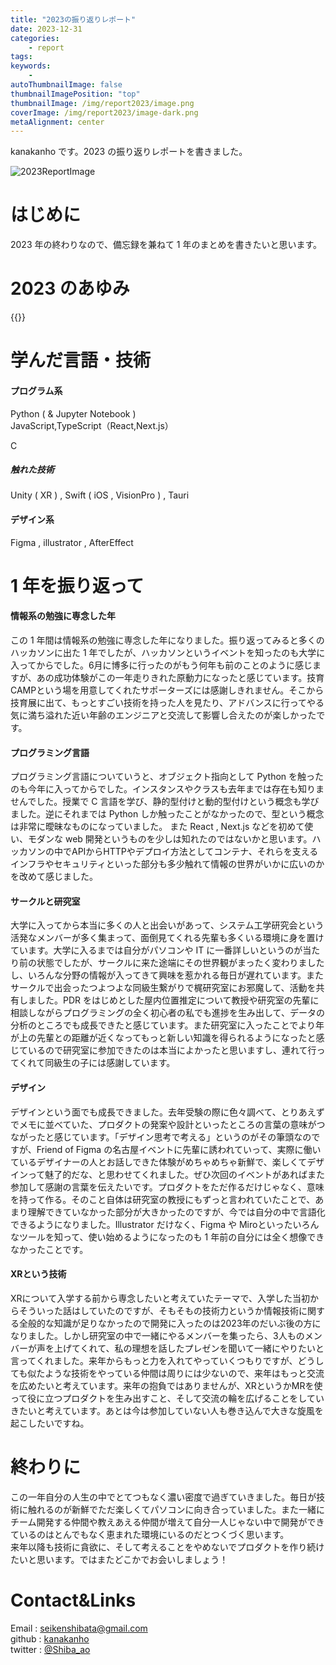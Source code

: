 ```yaml
---
title: "2023の振り返りレポート"
date: 2023-12-31
categories:
    - report
tags:
keywords:
    -
autoThumbnailImage: false
thumbnailImagePosition: "top"
thumbnailImage: /img/report2023/image.png
coverImage: /img/report2023/image-dark.png
metaAlignment: center
---
```


kanakanho です。2023 の振り返りレポートを書きました。

<!--more-->

![2023ReportImage](/img/report2023/image.png)

# はじめに

2023 年の終わりなので、備忘録を兼ねて 1 年のまとめを書きたいと思います。

# 2023 のあゆみ

<!-- | month | description |
| - | - |
| 4月 | 大学入学 |
| | [システム工学研究会（以降シス研）参加](https://www.sysken.net/) |
| 5月 | シス研 1年生 webハッカソン |
| 6月 | [技育CAMPキャラバン福岡 最優秀賞](/posts/geekcamp-0617) |
| | [（チーム「完全に理解した」：プロダクト「かみあぷり」）](/posts/geekcamp-0617) |
| 7月 | [オープンキャンパス](/posts/tgs-oc) |
| | [シス研 バーベキュー](https://www.sysken.net/post/426) |
| 8月 | [技育CAMP vol.7 （チーム「${TEAM_NAME}」：プロダクト「wisdom Tree」）](/posts/geekcamp-0806) |
| | [シス研 OB・OG会](https://www.sysken.net/post/624) |
| 9月 | [技育CAMPアドバンス 企業賞受賞](/posts/geekcamp-advance-0902) |
| | [（チーム「完全に理解した」：プロダクト「かみあぷり」）](/posts/geekcamp-advance-0902) |
| | [（チーム「${TEAM_NAME}」：プロダクト「wisdom Tree」）](/posts/geekcamp-advance-0902) |
| | [技育展 本戦出場  (プロダクト「wisdom Tree」 )](/posts/geekten2023-final) |
| | [シス研 サークル内ハッカソン （プロダクト「Share Link」）](https://github.com/kanakanho/links) |
| | [ポートフォリオサイト作成](/posts/portfolio-2023) |
| | [Tokyo Game Show 「中華の達人」](/posts/tgs-2023) |
| | [Matsuriba vol.1](https://matsuriba-tech.connpass.com/event/295171/) |
| 10月 | [翻訳アプリリリース](/posts/transrate-app-1002) |
| | [シス研 学祭（工科展） ポスター : 1チーム,デモ動画 : 2チーム作成](https://www.sysken.net/post/631) |
| | [シス研 学祭（模擬店） ポスター作成](https://sysken.net/post/623) |
| | [Friend of Figma Nagoya（FoF Nagoya） 第2回イベント](https://friends.figma.com/events/details/figma-nagoya-presents-minnadewaiwaidezainayadezainnixing-wei-noarufang-noken-qin-hui-ming-gu-wu/) |
| 11月 | [技育CAMPキャラバン名古屋 最優秀賞](/posts/geekcamp-1118) |
| | [（チーム「寝坊マスターズ」：プロダクト「簡単行列整理くん」）](/posts/geekcamp-1118) |
| | [Matsuriba vol.2](https://matsuriba-tech.connpass.com/event/300429/) |
| | [第九回技術書同人誌博覧会 「XRってなんだ？」発行](https://www.sysken.net/post/1077) |
| 12月 | [ハッカソン・おかわりLT会!! 「デザイン思考のプロダクト提案」](https://connpass.com/event/303392/) |
| | [技育CAMPアドバンス](/posts/geekcamp-advance-1216) |
| | [（チーム「寝坊マスターズ」：プロダクト「簡単行列整理くん」）](/posts/geekcamp-advance-1216) |
| | [高大連携LT会 登壇「XRってなんだろう」](/posts/meiden-lt) | -->

{{<report2023>}}

# 学んだ言語・技術

#### プログラム系

Python ( & Jupyter Notebook )  
JavaScript,TypeScript（React,Next.js）

C

##### 触れた技術

Unity ( XR ) , Swift ( iOS , VisionPro ) , Tauri

#### デザイン系

Figma , illustrator , AfterEffect

# 1 年を振り返って

#### 情報系の勉強に専念した年
この 1 年間は情報系の勉強に専念した年になりました。振り返ってみると多くのハッカソンに出た 1 年でしたが、ハッカソンというイベントを知ったのも大学に入ってからでした。6月に博多に行ったのがもう何年も前のことのように感じますが、あの成功体験がこの一年走りきれた原動力になったと感じています。技育CAMPという場を用意してくれたサポーターズには感謝しきれません。そこから技育展に出て、もっとすごい技術を持った人を見たり、アドバンスに行ってやる気に満ち溢れた近い年齢のエンジニアと交流して影響し合えたのが楽しかったです。  

#### プログラミング言語
プログラミング言語についていうと、オブジェクト指向として Python を触ったのも今年に入ってからでした。インスタンスやクラスも去年までは存在も知りませんでした。授業で C 言語を学び、静的型付けと動的型付けという概念も学びました。逆にそれまでは Python しか触ったことがなかったので、型という概念は非常に曖昧なものになっていました。 また React , Next.js などを初めて使い、モダンな web 開発というものを少しは知れたのではないかと思います。ハッカソンの中でAPIからHTTPやデプロイ方法としてコンテナ、それらを支えるインフラやセキュリティといった部分も多少触れて情報の世界がいかに広いのかを改めて感じました。  

#### サークルと研究室
大学に入ってから本当に多くの人と出会いがあって、システム工学研究会という活発なメンバーが多く集まって、面倒見てくれる先輩も多くいる環境に身を置けています。大学に入るまでは自分がパソコンや IT に一番詳しいというのが当たり前の状態でしたが、サークルに来た途端にその世界観がまったく変わりましたし、いろんな分野の情報が入ってきて興味を惹かれる毎日が遅れています。またサークルで出会ったつよつよな同級生繋がりで梶研究室にお邪魔して、活動を共有しました。PDR をはじめとした屋内位置推定について教授や研究室の先輩に相談しながらプログラミングの全く初心者の私でも進捗を生み出して、データの分析のところでも成長できたと感じています。また研究室に入ったことでより年が上の先輩との距離が近くなってもっと新しい知識を得られるようになったと感じているので研究室に参加できたのは本当によかったと思いますし、連れて行ってくれて同級生の子には感謝しています。

#### デザイン
デザインという面でも成長できました。去年受験の際に色々調べて、とりあえずでメモに並べていた、プロダクトの発案や設計といったところの言葉の意味がつながったと感じています。「デザイン思考で考える」というのがその筆頭なのですが、Friend of Figma の名古屋イベントに先輩に誘われていって、実際に働いているデザイナーの人とお話しできた体験がめちゃめちゃ新鮮で、楽しくてデザインって魅了的だな、と思わせてくれました。ぜひ次回のイベントがあればまた参加して感謝の言葉を伝えたいです。プロダクトをただ作るだけじゃなく、意味を持って作る。そのこと自体は研究室の教授にもずっと言われていたことで、あまり理解できていなかった部分が大きかったのですが、今では自分の中で言語化できるようになりました。Illustrator だけなく、Figma や Miroといったいろんなツールを知って、使い始めるようになったのも 1 年前の自分には全く想像できなかったことです。  

#### XRという技術
XRについて入学する前から専念したいと考えていたテーマで、入学した当初からそういった話はしていたのですが、そもそもの技術力というか情報技術に関する全般的な知識が足りなかったので開発に入ったのは2023年のだいぶ後の方になりました。しかし研究室の中で一緒にやるメンバーを集ったら、3人ものメンバーが声を上げてくれて、私の理想を話したプレゼンを聞いて一緒にやりたいと言ってくれました。来年からもっと力を入れてやっていくつもりですが、どうしても似たような技術をやっている仲間は周りには少ないので、来年はもっと交流を広めたいと考えています。来年の抱負ではありませんが、XRというかMRを使って役に立つプロダクトを生み出すこと、そして交流の輪を広げることをしていきたいと考えています。あとは今は参加していない人も巻き込んで大きな旋風を起こしたいですね。

# 終わりに

この一年自分の人生の中でとてつもなく濃い密度で過ぎていきました。毎日が技術に触れるのが新鮮でただ楽しくてパソコンに向き合っていました。また一緒にチーム開発する仲間や教えあえる仲間が増えて自分一人じゃない中で開発ができているのはとんでもなく恵まれた環境にいるのだとつくづく思います。  
来年以降も技術に貪欲に、そして考えることをやめないでプロダクトを作り続けたいと思います。ではまたどこかでお会いしましょう！

# Contact&Links

Email : [seikenshibata@gmail.com](seikenshibata@gmail.com)  
github : [kanakanho](https://github.com/kanakanho)  
twitter : [@Shiba_ao](https://twitter.com/Shiba_ao_)

